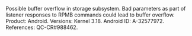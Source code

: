 Possible buffer overflow in storage subsystem. Bad parameters as part of listener responses to RPMB commands could lead to buffer overflow. Product: Android. Versions: Kernel 3.18. Android ID: A-32577972. References: QC-CR#988462.